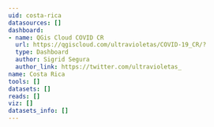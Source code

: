 ```yaml
---
uid: costa-rica
datasources: []
dashboard:
- name: QGis Cloud COVID CR
  url: https://qgiscloud.com/ultravioletas/COVID-19_CR/?
  type: Dashboard
  author: Sigrid Segura
  author_link: https://twitter.com/ultravioletas_
name: Costa Rica
tools: []
datasets: []
reads: []
viz: []
datasets_info: []
---
```


